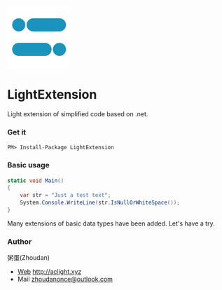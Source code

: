 ![LightExtension Icon](src/icon.png)

# LightExtension

Light extension of simplified code based on .net.

### Get it

```
PM> Install-Package LightExtension
```

### Basic usage

```csharp
static void Main()
{
    var str = "Just a test text";
    System.Console.WriteLine(str.IsNullOrWhiteSpace());
}
```

Many extensions of basic data types have been added. Let's have a try.

### Author

粥蛋(Zhoudan)

- [Web](http://aclight.xyz) http://aclight.xyz
- Mail zhoudanonce@outlook.com
